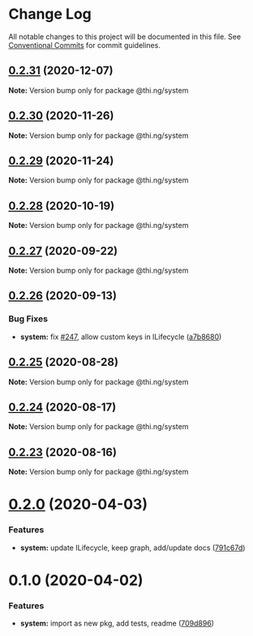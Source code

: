 # Change Log

All notable changes to this project will be documented in this file.
See [Conventional Commits](https://conventionalcommits.org) for commit guidelines.

## [0.2.31](https://github.com/thi-ng/umbrella/compare/@thi.ng/system@0.2.30...@thi.ng/system@0.2.31) (2020-12-07)

**Note:** Version bump only for package @thi.ng/system





## [0.2.30](https://github.com/thi-ng/umbrella/compare/@thi.ng/system@0.2.29...@thi.ng/system@0.2.30) (2020-11-26)

**Note:** Version bump only for package @thi.ng/system





## [0.2.29](https://github.com/thi-ng/umbrella/compare/@thi.ng/system@0.2.28...@thi.ng/system@0.2.29) (2020-11-24)

**Note:** Version bump only for package @thi.ng/system





## [0.2.28](https://github.com/thi-ng/umbrella/compare/@thi.ng/system@0.2.27...@thi.ng/system@0.2.28) (2020-10-19)

**Note:** Version bump only for package @thi.ng/system





## [0.2.27](https://github.com/thi-ng/umbrella/compare/@thi.ng/system@0.2.26...@thi.ng/system@0.2.27) (2020-09-22)

**Note:** Version bump only for package @thi.ng/system





## [0.2.26](https://github.com/thi-ng/umbrella/compare/@thi.ng/system@0.2.25...@thi.ng/system@0.2.26) (2020-09-13)


### Bug Fixes

* **system:** fix [#247](https://github.com/thi-ng/umbrella/issues/247), allow custom keys in ILifecycle ([a7b8680](https://github.com/thi-ng/umbrella/commit/a7b86804255f22cbdbcaf128854ba615fb5cf20f))





## [0.2.25](https://github.com/thi-ng/umbrella/compare/@thi.ng/system@0.2.24...@thi.ng/system@0.2.25) (2020-08-28)

**Note:** Version bump only for package @thi.ng/system





## [0.2.24](https://github.com/thi-ng/umbrella/compare/@thi.ng/system@0.2.23...@thi.ng/system@0.2.24) (2020-08-17)

**Note:** Version bump only for package @thi.ng/system





## [0.2.23](https://github.com/thi-ng/umbrella/compare/@thi.ng/system@0.2.22...@thi.ng/system@0.2.23) (2020-08-16)

**Note:** Version bump only for package @thi.ng/system





# [0.2.0](https://github.com/thi-ng/umbrella/compare/@thi.ng/system@0.1.0...@thi.ng/system@0.2.0) (2020-04-03)


### Features

* **system:** update ILifecycle, keep graph, add/update docs ([791c67d](https://github.com/thi-ng/umbrella/commit/791c67d446c5fae041831a16b250b5cfd62312d0))





# 0.1.0 (2020-04-02)


### Features

* **system:** import as new pkg, add tests, readme ([709d896](https://github.com/thi-ng/umbrella/commit/709d896cee964dc876e1e53c95a3b77a00d8c433))
